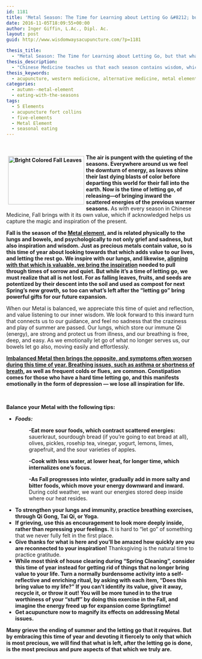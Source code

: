 ```yaml
---
id: 1181
title: 'Metal Season: The Time for Learning about Letting Go &#8212; but that what&#8217;s of Value Remains'
date: 2016-11-05T18:09:55+00:00
author: Inger Giffin, L.Ac., Dipl. Ac.
layout: post
guid: http://www.wisdomwaysacupuncture.com/?p=1181

thesis_title:
  - "Metal Season: The Time for Learning about Letting Go, but that what's of Value Remains"
thesis_description:
  - "Chinese Medicine teaches us that each season contains wisdom, which, if followed, will help us to lead healthier, happier, more balanced lives.  This article is about the Metal season, and is one acupuncturist's approach to healthy living as the weather turns cool. "
thesis_keywords:
  - acupuncture, western medicicne, alternative medicine, metal element, five elements, chinese medicine, acupuncture fort collins, fort collins acupuncture, alternative medicine, integrative medicine
categories:
  - autumn--metal-element
  - eating-with-the-seasons
tags:
  - 5 Elements
  - acupuncture fort collins
  - five-elements
  - Metal Element
  - seasonal eating
---
```

&nbsp;

**<img src="https://origin.ih.constantcontact.com/fs085/1102844965003/img/89.jpg" alt="Bright Colored Fall Leaves" width="202" height="129" align="left" border="0" hspace="5" vspace="5" />**

**The air is pungent with the quieting of the seasons. Everywhere around us we feel the downturn of energy, as leaves shine their last dying blasts of color before departing this world for their fall into the earth. Now is the time of letting go, of releasing&#8212;of bringing inward the scattered energies of the previous warmer seasons.** As with every season in Chinese Medicine, Fall brings with it its own value, which if acknowledged helps us capture the magic and inspiration of the present.

**Fall is the season of the [Metal element](http://www.wisdomwaysacupuncture.com/2017/10/15/metal-element-video-live/), and is related physically to the lungs and bowels, and psychologically to not only grief and sadness, but also inspiration and wisdom. Just as precious metals contain value, so is this time of year about looking towards that which adds value to our lives, and letting the rest go. We inspire with our lungs, and likewise, [aligning with that which is valuable, we bring the inspiration](http://www.wisdomwaysacupuncture.com/2011/11/20/the-gift-of-inspiration-tips-for-holiday-shopping-from-the-metal-element/) needed to pull through times of sorrow and quiet. But while it&#8217;s a time of letting go, we must realize that all is not lost. For as falling leaves, fruits, and seeds are potentized by their descent into the soil and used as compost for next Spring&#8217;s new growth, so too can what&#8217;s left after the &#8220;letting go&#8221; bring powerful gifts for our future expansion.**

When our Metal is balanced, we appreciate this time of quiet and reflection, and value listening to our inner wisdom. We look forward to this inward turn that connects us to our guidance, and feel no sadness that the craziness and play of summer are passed. Our lungs, which store our immune Qi (energy), are strong and protect us from illness, and our breathing is free, deep, and easy. As we emotionally let go of what no longer serves us, our bowels let go also, moving easily and effortlessly.

**[Imbalanced Metal then brings the opposite, and symptoms often worsen during this time of year. Breathing issues, such as asthma or shortness of breath](http://www.wisdomwaysacupuncture.com/2011/10/05/time-to-inspire/), as well as frequent colds or flues, are common. Constipation comes for those who have a hard time letting go, and this manifests emotionally in the form of depression &#8212; we lose all inspiration for life.**

&nbsp;

**Balance your Metal with the following tips:**

  * _**Foods:**_

<p style="padding-left: 60px;">
  <strong>-Eat more sour foods, which contract scattered energies:</strong> sauerkraut, sourdough bread (if you&#8217;re going to eat bread at all), olives, pickles, rosehip tea, vinegar, yogurt, lemons, limes, grapefruit, and the sour varieties of apples.
</p>

<p style="padding-left: 60px;">
  <strong>-Cook with less water, at lower heat, for longer time, which internalizes one&#8217;s focus. </strong>
</p>

<p style="padding-left: 60px;">
  <strong>-As Fall progresses into winter, gradually add in more salty and bitter foods, which move your energy downward and inward.</strong> During cold weather, we want our energies stored deep inside where our heat resides.
</p>

  * **To strengthen your lungs and immunity, practice breathing exercises, through Qi Gong, Tai Qi, or Yoga.**
  * **If grieving, use this as encouragement to look more deeply inside, rather than repressing your feelings.** It is hard to &#8220;let go&#8221; of something that we never fully felt in the first place.
  * **Give thanks for what is here and you&#8217;ll be amazed how quickly are you are reconnected to your inspiration!** Thanksgiving is the natural time to practice gratitude.
  * **While most think of house clearing during &#8220;Spring Cleaning&#8221;, consider this time of year instead for getting rid of things that no longer bring value to your life. Turn a normally burdensome activity into a self-reflective and enriching ritual, by asking with each item, &#8220;Does this bring value to my life?&#8221; If you can&#8217;t identify its value, give it away, recycle it, or throw it out! You will be more tuned in to the true worthiness of your &#8220;stuff&#8221; by doing this exercise in the Fall, and imagine the energy freed up for expansion come Springtime!**
  * **Get acupuncture now to magnify its effects on addressing Metal issues.**

**Many grieve the ending of summer and the letting go that it requires. But by embracing this time of year and devoting it fiercely to only that which is most precious, we will find that what is left, after the letting go is done, is the most precious and pure aspects of that which we truly are.**